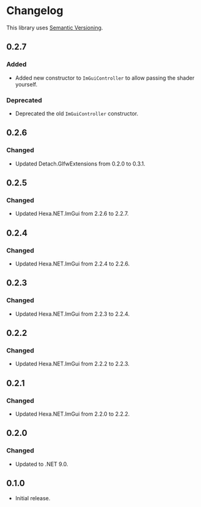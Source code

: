 ﻿# Changelog

This library uses [Semantic Versioning](https://semver.org/spec/v2.0.0.html).

## 0.2.7

### Added

- Added new constructor to `ImGuiController` to allow passing the shader yourself.

### Deprecated

- Deprecated the old `ImGuiController` constructor.

## 0.2.6

### Changed

- Updated Detach.GlfwExtensions from 0.2.0 to 0.3.1.

## 0.2.5

### Changed

- Updated Hexa.NET.ImGui from 2.2.6 to 2.2.7.

## 0.2.4

### Changed

- Updated Hexa.NET.ImGui from 2.2.4 to 2.2.6.

## 0.2.3

### Changed

- Updated Hexa.NET.ImGui from 2.2.3 to 2.2.4.

## 0.2.2

### Changed

- Updated Hexa.NET.ImGui from 2.2.2 to 2.2.3.

## 0.2.1

### Changed

- Updated Hexa.NET.ImGui from 2.2.0 to 2.2.2.

## 0.2.0

### Changed

- Updated to .NET 9.0.

## 0.1.0

- Initial release.
